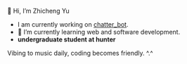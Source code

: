 👋 Hi, I’m Zhicheng Yu

- I am currently working on [chatter_bot](https://github.com/Zhichengu1/chatbot.git).
- 🌱 I’m currently learning web and software development.
- **undergraduate student at hunter**

Vibing to music daily, coding becomes friendly. ^.^

<!---
Zhichengu1/Zhichengu1 is a ✨ special ✨ repository because its `README.md` (this file) appears on your GitHub profile.
You can click the Preview link to take a look at your changes.
--->
